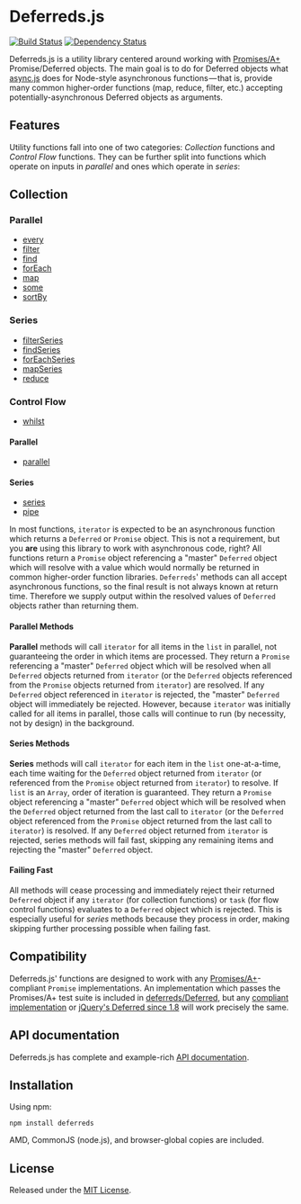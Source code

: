 Deferreds.js
============

[![Build Status](https://travis-ci.org/zship/deferreds.js.png?branch=develop)](https://travis-ci.org/zship/deferreds.js)
[![Dependency Status](https://gemnasium.com/zship/deferreds.js.png)](https://gemnasium.com/zship/deferreds.js)

Deferreds.js is a utility library centered around working with
[Promises/A+](https://github.com/promises-aplus/promises-spec) Promise/Deferred
objects. The main goal is to do for Deferred objects what
[async.js](https://github.com/caolan/async) does for Node-style asynchronous
functions&#x200A;&mdash;&#x200A;that is, provide many common higher-order
functions (map, reduce, filter, etc.) accepting potentially-asynchronous
Deferred objects as arguments.


Features
--------

Utility functions fall into one of two categories: *Collection*
functions and *Control Flow* functions. They can be further split into
functions which operate on inputs in *parallel* and ones which operate in
*series*:


## Collection

### Parallel

* [every](http://zship.github.io/deferreds.js/#/deferreds/every)
* [filter](http://zship.github.io/deferreds.js/#/deferreds/filter)
* [find](http://zship.github.io/deferreds.js/#/deferreds/find)
* [forEach](http://zship.github.io/deferreds.js/#/deferreds/forEach)
* [map](http://zship.github.io/deferreds.js/#/deferreds/map)
* [some](http://zship.github.io/deferreds.js/#/deferreds/some)
* [sortBy](http://zship.github.io/deferreds.js/#/deferreds/sortBy)

### Series

* [filterSeries](http://zship.github.io/deferreds.js/#/deferreds/filterSeries)
* [findSeries](http://zship.github.io/deferreds.js/#/deferreds/findSeries)
* [forEachSeries](http://zship.github.io/deferreds.js/#/deferreds/forEachSeries)
* [mapSeries](http://zship.github.io/deferreds.js/#/deferreds/mapSeries)
* [reduce](http://zship.github.io/deferreds.js/#/deferreds/reduce)


### Control Flow

* [whilst](http://zship.github.io/deferreds.js/#/deferreds/whilst)

#### Parallel

* [parallel](http://zship.github.io/deferreds.js/#/deferreds/parallel)

#### Series

* [series](http://zship.github.io/deferreds.js/#/deferreds/series)
* [pipe](http://zship.github.io/deferreds.js/#/deferreds/pipe)


In most functions, `iterator` is expected to be an asynchronous function which
returns a `Deferred` or `Promise` object. This is not a requirement, but you
**are** using this library to work with asynchronous code, right? All functions
return a `Promise` object referencing a "master" `Deferred` object which will
resolve with a value which would normally be returned in common higher-order
function libraries. `Deferreds`' methods can all accept asynchronous functions,
so the final result is not always known at return time.  Therefore we supply
output within the resolved values of `Deferred` objects rather than returning
them.


#### Parallel Methods

**Parallel** methods will call `iterator` for all items in the `list` in
parallel, not guaranteeing the order in which items are processed. They return
a `Promise` referencing a "master" `Deferred` object which will be resolved
when all `Deferred` objects returned from `iterator` (or the `Deferred` objects
referenced from the `Promise` objects returned from `iterator`) are resolved.
If any `Deferred` object referenced in `iterator` is rejected, the "master"
`Deferred` object will immediately be rejected. However, because `iterator` was
initially called for all items in parallel, those calls will continue to run
(by necessity, not by design) in the background.


#### Series Methods

**Series** methods will call `iterator` for each item in the `list`
one-at-a-time, each time waiting for the `Deferred` object returned from
`iterator` (or referenced from the `Promise` object returned from `iterator`)
to resolve. If `list` is an `Array`, order of iteration is guaranteed. They
return a `Promise` object referencing a "master" `Deferred` object which will
be resolved when the `Deferred` object returned from the last call to
`iterator` (or the `Deferred` object referenced from the `Promise` object
returned from the last call to `iterator`) is resolved.  If any `Deferred`
object returned from `iterator` is rejected, series methods will fail fast,
skipping any remaining items and rejecting the "master" `Deferred` object.


#### Failing Fast

All methods will cease processing and immediately reject their returned
`Deferred` object if any `iterator` (for collection functions) or `task` (for
flow control functions) evaluates to a `Deferred` object which is rejected.
This is especially useful for *series* methods because they process in order,
making skipping further processing possible when failing fast.



Compatibility
-------------

Deferreds.js' functions are designed to work with any
[Promises/A+](https://github.com/promises-aplus/promises-spec)-compliant
`Promise` implementations. An implementation which passes the Promises/A+ test
suite is included in
[deferreds/Deferred](http://zship.github.io/deferreds.js/#/deferreds/Deferred),
but any [compliant
implementation](https://github.com/promises-aplus/promises-spec/blob/master/implementations.md)
or [jQuery's Deferred since 1.8](http://api.jquery.com/deferred.then/) will
work precisely the same.



API documentation
-----------------

Deferreds.js has complete and example-rich [API
documentation](http://zship.github.com/deferreds.js/).



Installation
------------

Using npm:

```
npm install deferreds
```

AMD, CommonJS (node.js), and browser-global copies are included.


License
-------

Released under the [MIT
License](http://www.opensource.org/licenses/mit-license.php).
